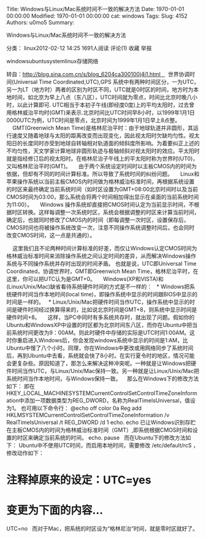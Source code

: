 Title: Windows与Linux/Mac系统时间不一致的解决方法
Date: 1970-01-01 00:00:00
Modified: 1970-01-01 00:00:00
cat: windows
Tags: 
Slug: 4152
Authors: u0mo5 
Summary: 


Windows与Linux/Mac系统时间不一致的解决方法

分类： linux2012-02-12 14:25 1691人阅读 评论(1) 收藏 举报

windowsubuntusystemlinux存储网络


转自：http://blog.sina.com.cn/s/blog_6204ca300100j4i1.html   
 世界协调时间(Universal Time Coordinated,UTC),GPS 系统中有两种时间区分，一为UTC，另一为LT（地方时）两者的区别为时区不同，UTC就是0时区的时间，地方时为本地时间，如北京为早上八点（东八区），UTC时间就为零点，时间比北京时晚八小时，以此计算即可.
UTC相当于本初子午线(即经度0度)上的平均太阳时，过去曾用格林威治平均时(GMT)来表示.北京时间比UTC时间早8小时，以1999年1月1日0000UTC为例，UTC时间是零点，北京时间为1999年1月1日早上8点整。
    GMT(Greenwich Mean Time)是格林尼治平时：由于地球轨道并非圆形，其运行速度又随着地球与太阳的距离改变而出现变化，因此视太阳时欠缺均匀性。视太阳日的长度同时亦受到地球自转轴相对轨道面的倾斜度所影响。为着要纠正上述的不均匀性，天文学家计算地球非圆形轨迹与极轴倾斜对视太阳时的效应。平太阳时就是指经修订后的视太阳时。在格林尼治子午线上的平太阳时称为世界时(UT0)，又叫格林尼治平时(GMT)。
    由于两个系统设定时间时以主板CMOS内的时间为依据，但却有不同的时间计算标准。所以导致了系统时间的纠纷问题。
    Linux和苹果操作系统以当前主板CMOS内时间做为格林威治标准时间，再根据系统设置的时区来最终确定当前系统时间（如时区设置为GMT+08:00北京时间时以及当前CMOS时间为03:00，那么系统会将两个时间相加得出显示在桌面的当前系统时间为11:00）。
    Windows 操作系统却直接把CMOS时间认定为当前显示时间，不根据时区转换。这样每调整一次系统时区，系统会根据调整的时区来计算当前时间，确定后，也就同时修改了CMOS内的时间（即每调整一次时区，设置保存后，CMOS时间也将被操作系统改变一次，注意不同操作系统调整时间后，也会同时改变CMOS时间，这一点是共通的）。

    这里我们且不论两种时间计算标准的好差，而仅让Windows认定CMOS时间为格林威治标准时间来消除操作系统之间认定时间的差异，从而解决Windows操作系统与不同操作系统并存时出现的时间矛盾。
也就是说，UTC即Universal Time Coordinated，协调世界时，GMT即Greenwich Mean Time，格林尼治平时，在这里，你可以把UTC认为是GMT+0。
    Windows(XP和VISTA)和(Linux/Unix/Mac)缺省看待系统硬件时间的方式是不一样的：
  * Windows把系统硬件时间当作本地时间(local time)，即操作系统中显示的时间跟BIOS中显示的时间是一样的。
  * Linux/Unix/Mac把硬件时间当作UTC，操作系统中显示的时间是硬件时间经过换算得来的，比如说北京时间是GMT+8，则系统中显示时间是硬件时间+8。
    这样，当PC中同时有多系统共存时，就出现了问题。假如你的Ubuntu和WindowsXP中设置的时区都为北京时间东八区，而你在Ubuntu中把当前系统时间更改为9：00AM。则此时硬件中存储的实际是UTC时间1:00AM。这时你重启进入Windows后，你会发现windows系统中显示的时间是1:AM，比Ubuntu中慢了八个小时。同理，你在Windows中更改或用网络同步了系统时间后，再到Ubuntu中去看，系统就会快了8小时。在实行夏令时的地区，情况可能会更复杂些。原因知道了，那怎么来解决这种冲突呢。一种就是让Windows把硬件时间当作UTC，与Linux/Unix/Mac保持一致。另一种就是让Linux/Unix/Mac把系统时间当作本地时间，与Windows保持一致。 
 
那么在Windows下的修改方法如下：
即在HKEY_LOCAL_MACHINESYSTEMCurrentControlSetControlTimeZoneInformation中添加一项数据类型为REG_DWORD，名称为RealTimeIsUniversal，值设为1。
也可用以下命令行：
@echo off
color 0a
Reg add HKLMSYSTEMCurrentControlSetControlTimeZoneInformation /v RealTimeIsUniversal /t REG_DWORD /d 1
echo.
echo 已让Windows识别存贮在主板CMOS内的时间为格林威治标准时间（GMT）,即系统根据CMOS时间和设置的时区来确定当前系统的时间。
echo.
pause
 
而在Ubuntu下的修改方法如下：
Ubuntu中不使用UTC时间，而启用本地时间，需要修改 /etc/default/rcS ，修改动作如下：
# 注释掉原来的设定：UTC=yes
# 变更为下面的内容...
UTC=no
 
而对于Mac，把系统的时区设为“格林尼治”时间，就是零时区就好了。


